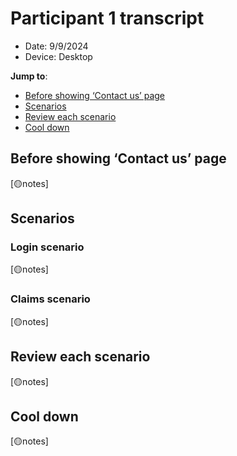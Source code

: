 # Participant 1 transcript
- Date: 9/9/2024
- Device: Desktop

**Jump to**: 
- [Before showing ‘Contact us’ page](#before-showing-contact-us-page)
- [Scenarios](🟡link)
- [Review each scenario](🟡link)
- [Cool down](🟡link)

## Before showing ‘Contact us’ page
[🟡notes]

## Scenarios
### Login scenario
[🟡notes]
### Claims scenario
[🟡notes]

## Review each scenario
[🟡notes]

## Cool down
[🟡notes]
